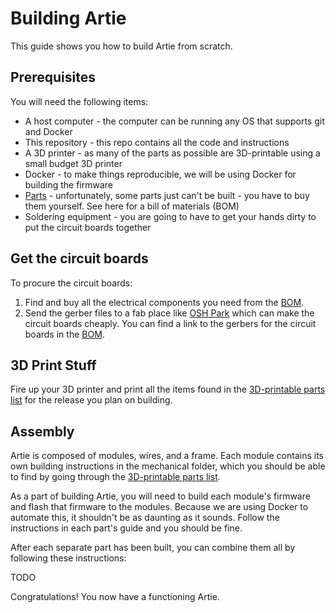 # Building Artie

This guide shows you how to build Artie from scratch.

## Prerequisites

You will need the following items:

* A host computer - the computer can be running any OS that supports git and Docker
* This repository - this repo contains all the code and instructions
* A 3D printer - as many of the parts as possible are 3D-printable using a small budget 3D printer
* Docker - to make things reproducible, we will be using Docker for building the firmware
* [Parts](./parts-list.md) - unfortunately, some parts just can't be built - you have to buy them yourself. See here for a bill of materials (BOM)
* Soldering equipment - you are going to have to get your hands dirty to put the circuit boards together

## Get the circuit boards

To procure the circuit boards:

1. Find and buy all the electrical components you need from the [BOM](./parts-list.md).
1. Send the gerber files to a fab place like [OSH Park](https://oshpark.com/) which can make the circuit boards cheaply.
   You can find a link to the gerbers for the circuit boards in the [BOM](./parts-list.md).

## 3D Print Stuff

Fire up your 3D printer and print all the items found in the [3D-printable parts list](./3d-printable-parts-list.md)
for the release you plan on building.

## Assembly

Artie is composed of modules, wires, and a frame. Each module contains its own building instructions in the mechanical folder,
which you should be able to find by going through the [3D-printable parts list](./3d-printable-parts-list.md).

As a part of building Artie, you will need to build each module's firmware and flash that firmware to the modules.
Because we are using Docker to automate this, it shouldn't be as daunting as it sounds. Follow the instructions
in each part's guide and you should be fine.

After each separate part has been built, you can combine them all by following these instructions:

TODO

Congratulations! You now have a functioning Artie.